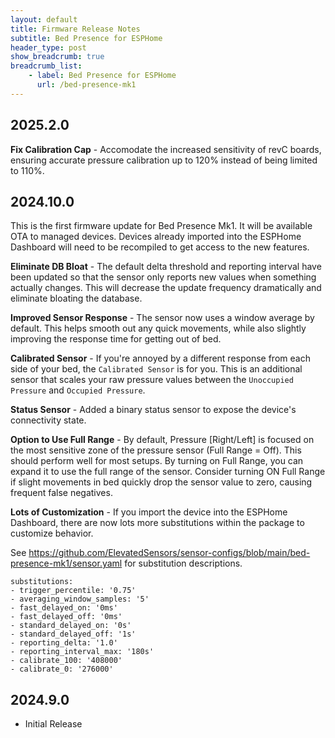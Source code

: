 ```yaml
---
layout: default
title: Firmware Release Notes
subtitle: Bed Presence for ESPHome
header_type: post
show_breadcrumb: true
breadcrumb_list:
    - label: Bed Presence for ESPHome
      url: /bed-presence-mk1
---
```


## 2025.2.0
**Fix Calibration Cap** - Accomodate the increased sensitivity of revC boards, ensuring accurate pressure calibration up to
120% instead of being limited to 110%.

## 2024.10.0
This is the first firmware update for Bed Presence Mk1. It will be available OTA to managed devices. Devices already
imported into the ESPHome Dashboard will need to be recompiled to get access to the new features.

**Eliminate DB Bloat** - The default delta threshold and reporting interval have been updated so that the sensor only
reports new values when something actually changes. This will decrease the update frequency dramatically and eliminate
bloating the database.

**Improved Sensor Response** - The sensor now uses a window average by default. This helps smooth out any quick movements,
while also slightly improving the response time for getting out of bed.

**Calibrated Sensor** - If you're annoyed by a different response from each side of your bed, the `Calibrated Sensor` is for
you. This is an additional sensor that scales your raw pressure values between the `Unoccupied Pressure` and `Occupied
Pressure`.

**Status Sensor** - Added a binary status sensor to expose the device's connectivity state.

**Option to Use Full Range** - By default, Pressure [Right/Left] is focused on the most sensitive zone of the pressure
sensor (Full Range = Off). This should perform well for most setups. By turning on Full Range, you can expand it to use
the full range of the sensor. Consider turning ON Full Range if slight movements in bed quickly drop the sensor value to
zero, causing frequent false negatives.

**Lots of Customization** - If you import the device into the ESPHome Dashboard, there are now lots more substitutions
within the package to customize behavior.

See <a href="https://github.com/ElevatedSensors/sensor-configs/blob/main/bed-presence-mk1/sensor.yaml" target="_blank">https://github.com/ElevatedSensors/sensor-configs/blob/main/bed-presence-mk1/sensor.yaml</a> for substitution descriptions.

```
substitutions:
- trigger_percentile: '0.75'
- averaging_window_samples: '5'
- fast_delayed_on: '0ms'
- fast_delayed_off: '0ms'
- standard_delayed_on: '0s'
- standard_delayed_off: '1s'
- reporting_delta: '1.0'
- reporting_interval_max: '180s'
- calibrate_100: '408000'
- calibrate_0: '276000'
```

## 2024.9.0
- Initial Release

